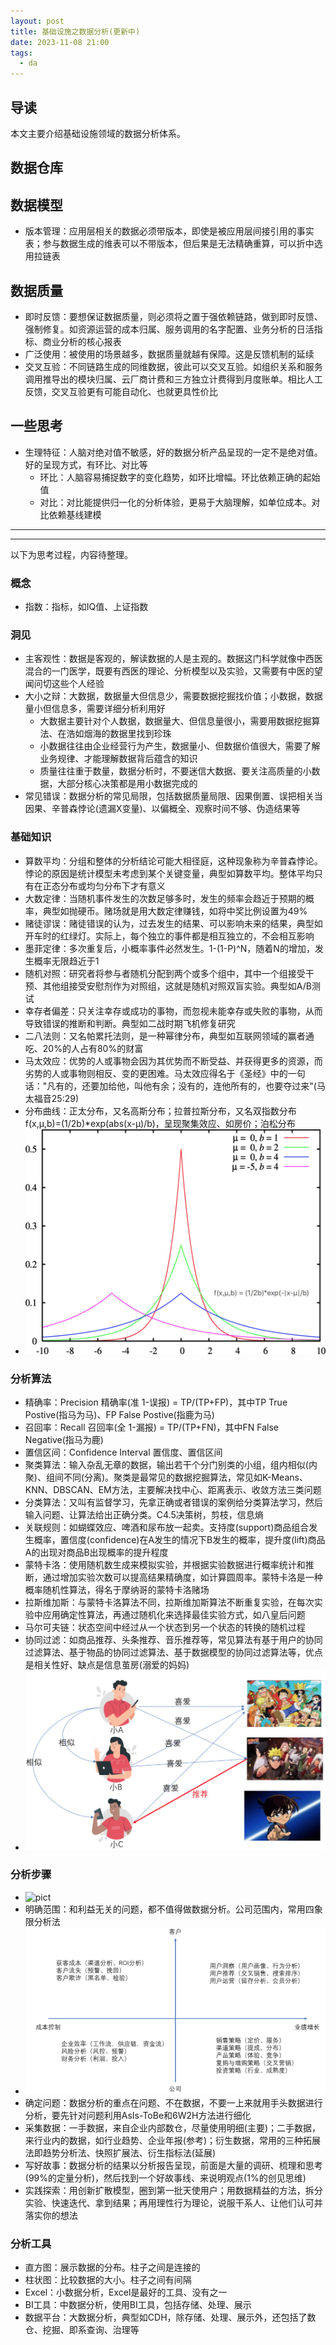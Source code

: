 ```yaml
---
layout: post
title: 基础设施之数据分析(更新中)
date: 2023-11-08 21:00
tags:
  - da
---
```


## 导读
本文主要介绍基础设施领域的数据分析体系。


## 数据仓库


## 数据模型
- 版本管理：应用层相关的数据必须带版本，即使是被应用层间接引用的事实表；参与数据生成的维表可以不带版本，但后果是无法精确重算，可以折中选用拉链表


## 数据质量
- 即时反馈：要想保证数据质量，则必须将之置于强依赖链路，做到即时反馈、强制修复。如资源运营的成本归属、服务调用的名字配置、业务分析的日活指标、商业分析的核心报表
- 广泛使用：被使用的场景越多，数据质量就越有保障。这是反馈机制的延续
- 交叉互验：不同链路生成的同维数据，彼此可以交叉互验。如组织关系和服务调用推导出的模块归属、云厂商计费和三方独立计费得到月度账单。相比人工反馈，交叉互验更有可能自动化、也就更具性价比


## 一些思考
- 生理特征：人脑对绝对值不敏感，好的数据分析产品呈现的一定不是绝对值。好的呈现方式，有环比、对比等
    - 环比：人脑容易捕捉数字的变化趋势，如环比增幅。环比依赖正确的起始值
    - 对比：对比能提供归一化的分析体验，更易于大脑理解，如单位成本。对比依赖基线建模


----
----
以下为思考过程，内容待整理。

### 概念
- 指数：指标，如IQ值、上证指数

### 洞见
- 主客观性：数据是客观的，解读数据的人是主观的。数据这门科学就像中西医混合的一门医学，既要有西医的理论、分析模型以及实验，又需要有中医的望闻问切这些个人经验
- 大小之辩：大数据，数据量大但信息少，需要数据挖掘找价值；小数据，数据量小但信息多，需要详细分析利用好
    - 大数据主要针对个人数据，数据量大、但信息量很小，需要用数据挖掘算法、在浩如烟海的数据里找到珍珠
    - 小数据往往由企业经营行为产生，数据量小、但数据价值很大，需要了解业务规律、才能理解数据背后蕴含的知识
    - 质量往往重于数量，数据分析时，不要迷信大数据、要关注高质量的小数据，大部分核心决策都是用小数据完成的
- 常见错误：数据分析的常见局限，包括数据质量局限、因果倒置、误把相关当因果、辛普森悖论(遗漏X变量)、以偏概全、观察时间不够、伪造结果等

### 基础知识
- 算数平均：分组和整体的分析结论可能大相径庭，这种现象称为辛普森悖论。悖论的原因是统计模型未考虑到某个关键变量，典型如算数平均。整体平均只有在正态分布或均匀分布下才有意义
- 大数定律：当随机事件发生的次数足够多时，发生的频率会趋近于预期的概率，典型如抛硬币。赌场就是用大数定律赚钱，如将中奖比例设置为49%
- 赌徒谬误：赌徒错误的认为，过去发生的结果、可以影响未来的结果，典型如开车时的红绿灯。实际上，每个独立的事件都是相互独立的，不会相互影响
- 墨菲定律：多次重复后，小概率事件必然发生。1-(1-P)^N，随着N的增加，发生概率无限趋近于1
- 随机对照：研究者将参与者随机分配到两个或多个组中，其中一个组接受干预、其他组接受安慰剂作为对照组，这就是随机对照双盲实验。典型如A/B测试
- 幸存者偏差：只关注幸存或成功的事物，而忽视未能幸存或失败的事物，从而导致错误的推断和判断。典型如二战时期飞机修复研究
- 二八法则：又名帕累托法则，是一种幂律分布，典型如互联网领域的赢者通吃、20%的人占有80%的财富
- 马太效应：优势的人或事物会因为其优势而不断受益、并获得更多的资源，而劣势的人或事物则相反、变的更困难。马太效应得名于《圣经》中的一句话："凡有的，还要加给他，叫他有余；没有的，连他所有的，也要夺过来"(马太福音25:29)
- 分布曲线：正太分布，又名高斯分布；拉普拉斯分布，又名双指数分布f(x,μ,b)=(1/2b)*exp(abs(x-μ)/b)，呈现聚集效应、如房价；泊松分布
- ![pict](https://raw.githubusercontent.com/niean/niean.github.io/master/images/20231108/laplace.jpg)

### 分析算法
- 精确率：Precision 精确率(准 1-误报) = TP/(TP+FP)，其中TP True Postive(指马为马)、FP False Postive(指鹿为马)
- 召回率：Recall 召回率(全 1-漏报) = TP/(TP+FN)，其中FN False Negative(指马为鹿)
- 置信区间：Confidence Interval 置信度、置信区间
- 聚类算法：输入杂乱无章的数据，输出若干个分门别类的小组，组内相似(内聚)、组间不同(分离)。聚类是最常见的数据挖掘算法，常见如K-Means、KNN、DBSCAN、EM方法，主要解决找中心、距离表示、收敛方法三类问题
- 分类算法：又叫有监督学习，先拿正确或者错误的案例给分类算法学习，然后输入问题、让算法给出正确分类。C4.5决策树，剪枝，信息熵
- 关联规则：如蝴蝶效应、啤酒和尿布放一起卖。支持度(support)商品组合发生概率，置信度(confidence)在A发生的情况下B发生的概率，提升度(lift)商品A的出现对商品B出现概率的提升程度
- 蒙特卡洛：使用随机数生成来模拟实验，并根据实验数据进行概率统计和推断，通过增加实验次数可以提高结果精确度，如计算圆周率。蒙特卡洛是一种概率随机性算法，得名于摩纳哥的蒙特卡洛赌场
- 拉斯维加斯：与蒙特卡洛算法不同，拉斯维加斯算法不断重复实验，在每次实验中应用确定性算法，再通过随机化来选择最佳实验方式，如八皇后问题
- 马尔可夫链：状态空间中经过从一个状态到另一个状态的转换的随机过程
- 协同过滤：如商品推荐、头条推荐、音乐推荐等，常见算法有基于用户的协同过滤算法、基于物品的协同过滤算法、基于数据模型的协同过滤算法等，优点是相关性好、缺点是信息茧房(溺爱的妈妈)
- ![pict](https://raw.githubusercontent.com/niean/niean.github.io/master/images/20231108/algorithm-UserBasedCollaborativeFiltering.jpg)

### 分析步骤
- ![pict](https://raw.githubusercontent.com/niean/niean.github.io/master/images/20231108/da-steps.jpg.jpg)
- 明确范围：和利益无关的问题，都不值得做数据分析。公司范围内，常用四象限分析法
- ![pict](https://raw.githubusercontent.com/niean/niean.github.io/master/images/20231108/shouyi-fenxi.jpg)
- 确定问题：数据分析的重点在问题、不在数据，不要一上来就用手头数据进行分析，要先针对问题利用AsIs-ToBe和6W2H方法进行细化
- 采集数据：一手数据，来自企业内部数仓，尽量使用明细(主要)；二手数据，来行业内的数据，如行业趋势、企业年报(参考)；衍生数据，常用的三种拓展法即趋势分析法、快照扩展法、衍生指标法(延展)
- 写好故事：数据分析的结果以分析报告呈现，前面是大量的调研、梳理和思考(99%的定量分析)，然后找到一个好故事线、来说明观点(1%的创见思维)
- 实践探索：用创新扩散模型，圈到第一批天使用户；用数据精益的方法，拆分实验、快速迭代、拿到结果；再用理性行为理论，说服干系人、让他们认可并落实你的想法

### 分析工具
- 直方图：展示数据的分布。柱子之间是连接的
- 柱状图：比较数据的大小。柱子之间有间隔
- Excel：小数据分析，Excel是最好的工具、没有之一
- BI工具：中数据分析，使用BI工具，包括存储、处理、展示
- 数据平台：大数据分析，典型如CDH，除存储、处理、展示外，还包括了数仓、挖掘、即系查询、治理等


